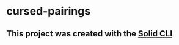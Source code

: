 # cursed-pairings
## This project was created with the [Solid CLI](https://github.com/solidjs-community/solid-cli)
